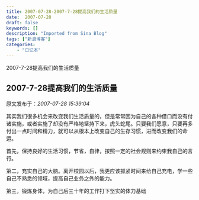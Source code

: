 ```yaml
---
title: 2007-07-28-2007-7-28提高我们的生活质量
date:  2007-07-28
draft: false
keywords: []
description: "Imported from Sina Blog"
tags: ["新浪博客"]
categories: 
    - "日记本"
---
```

2007-7-28提高我们的生活质量
## 2007-7-28提高我们的生活质量

 原文发布于：*2007-07-28 15:39:04*

 
其实我们很多机会来改变我们生活质量的，但是常常因为自己的各种借口而没有付诸实施，或者实施了却没有严格地坚持下来，虎头蛇尾。只要我们愿意，只要再多付出一点时间和精力，就可以从根本上改变自己的生存习惯，进而改变我们的命运。

  首先，保持良好的生活习惯，节省，自律，按照一定的社会规则来约束我自己的言行。

 
第二，充实自己的大脑。离开校园以后，我更应该抓紧时间来给自己充电，学一些自己不熟悉的领域，提高自己业务之外的能力。

  第三，锻炼身体，为自己后三十年的工作打下坚实的体力基础 


